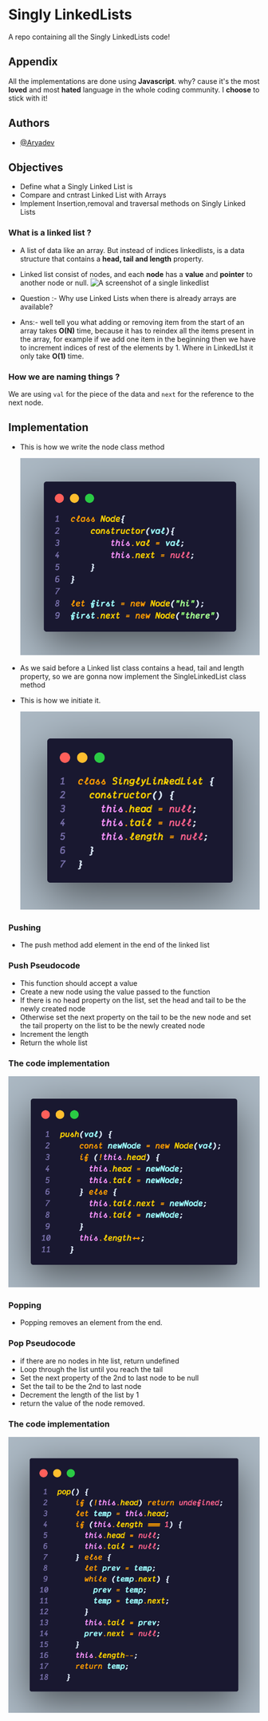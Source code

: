 # Singly LinkedLists

A repo containing all the Singly LinkedLists code!

## Appendix

All the implementations are done using **Javascript**. why? cause it's the most **loved** and most **hated** language in the whole coding community. I **choose** to stick with it!

## Authors

- [@Aryadev](https://github.com/Aryadev19)

## Objectives

- Define what a Singly Linked List is
- Compare and cntrast Linked List with Arrays
- Implement Insertion,removal and traversal methods on Singly Linked Lists

### What is a linked list ?

- A list of data like an array. But instead of indices linkedlists, is a data structure that contains a **head, tail and length** property.
- Linked list consist of nodes, and each **node** has a **value** and **pointer** to another node or null.
  ![A screenshot of a single linkedlist](https://miro.medium.com/v2/resize:fit:953/1*iiEWrP2IznA6HbmuIdK0lQ.png)

- Question :- Why use Linked Lists when there is already arrays are available?
- Ans:- well tell you what adding or removing item from the start of an array takes **O(N)** time, because it has to reindex all the items present in the array, for example if we add one item in the beginning then we have to increment indices of rest of the elements by 1. Where in LinkedLIst it only take **O(1)** time.

### How we are naming things ?

We are using `val` for the piece of the data and `next` for the reference to the next node.

## Implementation

- This is how we write the node class method

  ![node class codesnap](./images/code.png)

- As we said before a Linked list class contains a head, tail and length property, so we are gonna now implement the SingleLinkedList class method

- This is how we initiate it.

  ![Single linked list codesnap](./images/sll.png)

### **Pushing**

- The push method add element in the end of the linked list

### Push Pseudocode

- This function should accept a value
- Create a new node using the value passed to the function
- If there is no head property on the list, set the head and tail to be the newly created node
- Otherwise set the next property on the tail to be the new node and set the tail property on the list to be the newly created node
- Increment the length
- Return the whole list

### The code implementation

![push method](./images/push.png)

### **Popping**

- Popping removes an element from the end.

### Pop Pseudocode

- if there are no nodes in hte list, return undefined
- Loop through the list until you reach the tail
- Set the next property of the 2nd to last node to be null
- Set the tail to be the 2nd to last node
- Decrement the length of the list by 1
- return the value of the node removed.

### The code implementation

![pop method](./images/pop.png)

